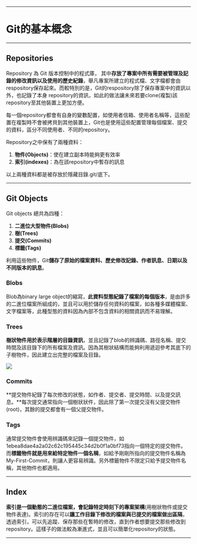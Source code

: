 
---

# Git的基本概念

---

## Repositories

Repository 為 Git 版本控制中的程式庫， 其中**存放了專案中所有需要被管理及記錄的修改資訊以及使用的歷史紀錄**，舉凡專案所建立的程式檔、文字檔都會由respository保存起來。而較特別的是，Git的respository除了保存專案中的資訊以外，也記錄了本身 repository的資訊，如此的做法讓未來若要clone\(複製\)該repository至其他裝置上更加方便。

每一個repository都會有自身的變數配置，如使用者信箱、使用者名稱等，這些配置在複製時不會被拷貝到其他裝置上，Git也是使用這些配置管理每個檔案、提交的資料，區分不同使用者、不同的repository。

Repository之中保有了兩種資料：

1. **物件\(Objects\)**：使在建立副本時能夠更有效率
2. **索引\(indexes\)**：為在該repository中暫存的訊息

以上兩種資料都是被存放於隱藏目錄.git/底下。

---

## Git Objects

Git objects 總共為四種：

1. **二進位大型物件\(Blobs\)**
2. **樹\(Trees\)**
3. **提交\(Commits\)**
4. **標籤\(Tags\)**

利用這些物件，Git**儲存了原始的檔案資料、歷史修改記錄、作者訊息、日期以及不同版本的訊息**。

### Blobs

Blob為binary large object的縮寫，**此資料型態紀錄了檔案的每個版本**，是由許多的二進位檔案所組成的，並且可以用於儲存任何資料的檔案，如各種多媒體檔案、文字檔案等，此種型態的資料因為內部不包含資料的相關資訊而不易理解。

### Trees

**樹狀物件用於表示階層的目錄資訊**，並且記錄了blob的辨識碼、路徑名稱、提交時間及該目錄下的所有檔案及資訊。因為其樹狀結構而能夠利用遞迴參考其底下的子樹物件，因此建立出完整的檔案及目錄。

![](https://git-scm.com/book/en/v2/images/data-model-1.png)

### Commits

**提交物件紀錄了每次修改的狀態，如作者、提交者、提交時間、以及提交訊息。**每次提交通常指向一個樹狀狀件，因此除了第一次提交沒有父提交物件\(root\)，其餘的提交都會有一個父提交物件。

### Tags

通常提交物件會使用辨識碼來記錄一個提交物件，如1ebea8dae4a2a02c62c195445c34d2b0f1a0bf73指向一個特定的提交物件。而**標籤物件就是用來給特定物件一個名稱**，如給予剛剛所指向的提交物件名稱為My-First-Commit，則讓人更容易辨識。另外標籤物件不限定只給予提交物件名稱，其他物件也都適用。

---

## Index

**索引是一個動態的二進位檔案，會記錄特定時刻下的專案架構**\(用樹狀物件或提交物件表達\)。索引的存在可以**讓工作目錄下修改的檔案與已提交的檔案做出區隔**，透過索引，可以先追蹤、保存那些在暫時的修改，直到作者想要提交那些修改到repository。這樣子的做法較為漸進式，並且可以簡單化repository的狀態。

---



